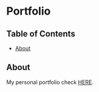 # Portfolio

## Table of Contents

- [About](#about)

## About <a name = "about"></a>

My personal portfolio check <a href="https://ilias-anouar.github.io" blank>HERE</a>.